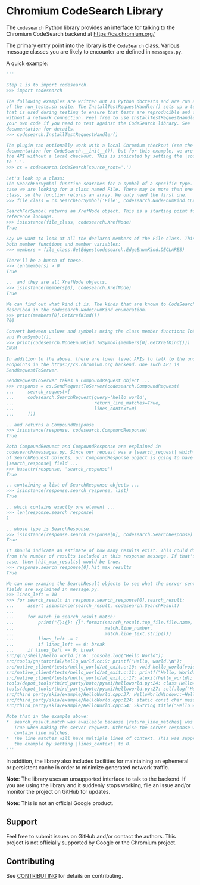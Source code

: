 Chromium CodeSearch Library
===========================

The `codesearch` Python library provides an interface for talking to the
Chromium CodeSearch backend at https://cs.chromium.org/

The primary entry point into the library is the `CodeSearch` class. Various
message classes you are likely to encounter are defined in `messages.py`.

A quick example:

``` python
'''

Step 1 is to import codesearch.
>>> import codesearch

The following examples are written out as Python doctests and are run as a part
of the run_tests.sh suite. The InstallTestRequestHandler() sets up a test rig
that is used during testing to ensure that tests are reproducible and can be run
without a network connection. Feel free to use InstallTestRequestHandler() in
your own code if you need to test against the CodeSearch library. See
documentation for details.
>>> codesearch.InstallTestRequestHandler()

The plugin can optionally work with a local Chromium checkout (see the
documentation for CodeSearch.__init__()), but for this example, we are going use
the API without a local checkout. This is indicated by setting the |source_root|
to '.'.
>>> cs = codesearch.CodeSearch(source_root='.')

Let's look up a class:
The SearchForSymbol function searches for a symbol of a specific type. In this
case we are looking for a class named File. There may be more than one such
class, so the function returns an array. We only need the first one.
>>> file_class = cs.SearchForSymbol('File', codesearch.NodeEnumKind.CLASS)[0]

SearchForSymbol returns an XrefNode object. This is a starting point for cross
reference lookups.
>>> isinstance(file_class, codesearch.XrefNode)
True

Say we want to look at all the declared members of the File class. This includes
both member functions and member variables:
>>> members = file_class.GetEdges(codesearch.EdgeEnumKind.DECLARES)

There'll be a bunch of these.
>>> len(members) > 0
True

..  and they are all XrefNode objects.
>>> isinstance(members[0], codesearch.XrefNode)
True

We can find out what kind it is. The kinds that are known to CodeSearch are
described in the codesearch.NodeEnumKind enumeration.
>>> print(members[0].GetXrefKind())
700

Convert between values and symbols using the class member functions ToSymbol(),
and FromSymbol().
>>> print(codesearch.NodeEnumKind.ToSymbol(members[0].GetXrefKind()))
ENUM

In addition to the above, there are lower level APIs to talk to the unofficial
endpoints in the https://cs.chromium.org backend. One such API is
SendRequestToServer.

SendRequestToServer takes a CompoundRequest object ...
>>> response = cs.SendRequestToServer(codesearch.CompoundRequest(
...     search_request=[
...     codesearch.SearchRequest(query='hello world',
...                              return_line_matches=True,
...                              lines_context=0)
...     ]))

.. and returns a CompoundResponse
>>> isinstance(response, codesearch.CompoundResponse)
True

Both CompoundRequest and CompoundResponse are explained in
codesearch/messages.py. Since our request was a |search_request| which is a list
of SearchRequest objects, our CompoundResponse object is going to have a
|search_response| field ...
>>> hasattr(response, 'search_response')
True

.. containing a list of SearchResponse objects ...
>>> isinstance(response.search_response, list)
True

.. which contains exactly one element ...
>>> len(response.search_response)
1

.. whose type is SearchResponse.
>>> isinstance(response.search_response[0], codesearch.SearchResponse)
True

It should indicate an estimate of how many results exist. This could diverge
from the number of results included in this response message. If that's the
case, then |hit_max_results| would be true.
>>> response.search_response[0].hit_max_results
True

We can now examine the SearchResult objects to see what the server sent us. The
fields are explained in message.py.
>>> lines_left = 10
>>> for search_result in response.search_response[0].search_result:
...     assert isinstance(search_result, codesearch.SearchResult)
... 
...     for match in search_result.match:
...         print("{}:{}: {}".format(search_result.top_file.file.name,
...                                  match.line_number,
...                                  match.line_text.strip()))
...         lines_left -= 1
...         if lines_left == 0: break
...     if lines_left == 0: break
src/gin/shell/hello_world.js:6: console.log("Hello World");
src/tools/gn/tutorial/hello_world.cc:8: printf("Hello, world.\n");
src/native_client/tests/hello_world/at_exit.c:10: void hello_world(void) {
src/native_client/tests/hello_world/at_exit.c:11: printf("Hello, World!\n");
src/native_client/tests/hello_world/at_exit.c:17: atexit(hello_world);
tools/depot_tools/third_party/boto/pyami/helloworld.py:24: class HelloWorld(ScriptBase):
tools/depot_tools/third_party/boto/pyami/helloworld.py:27: self.log('Hello World!!!')
src/third_party/skia/example/HelloWorld.cpp:37: HelloWorldWindow::~HelloWorldWindow() {
src/third_party/skia/example/HelloWorld.cpp:124: static const char message[] = "Hello World";
src/third_party/skia/example/HelloWorld.cpp:54: SkString title("Hello World ");

Note that in the example above:
*  search_result.match was available because |return_line_matches| was set to
   True when making the server request. Otherwise the server response will not
   contain line matches.
*  The line matches will have multiple lines of context. This was suppressed in
   the example by setting |lines_context| to 0.
'''
```

In addition, the library also includes facilities for maintaining an ephemeral
or persistent cache in order to minimize generated network traffic.

**Note**: The library uses an unsupported interface to talk to the backend. If
you are using the library and it suddenly stops working, file an issue and/or
monitor the project on GitHub for updates.

**Note**: This is not an official Google product.

Support
-------

Feel free to submit issues on GitHub and/or contact the authors. This project is
not officially supported by Google or the Chromium project.

Contributing
------------

See [CONTRIBUTING](./CONTRIBUTING.md) for details on contributing.

